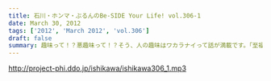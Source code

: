 ```yaml
---
title: 石川・ホンマ・ぶるんのBe-SIDE Your Life! vol.306-1
date: March 30, 2012
tags: ['2012', 'March 2012', 'vol.306']
draft: false
summary: 趣味って！？悪趣味って！？そう、人の趣味はワカラナイって話が満載です。「至福のとき」を過ごした、Ｄ・ＮＡＭＡＥです。ＮＡＭＡＥ（メヒコ帰り）
---
```


http://project-phi.ddo.jp/ishikawa/ishikawa306_1.mp3